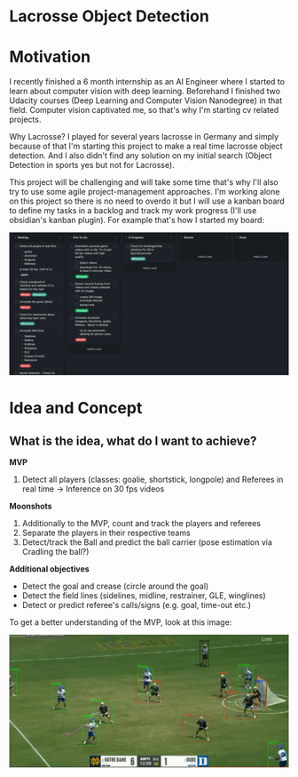 # Lacrosse Object Detection

# Motivation

I recently finished a 6 month internship as an AI Engineer where I started to
learn about computer vision with deep learning. Beforehand I finished two
Udacity courses (Deep Learning and Computer Vision Nanodegree) in that field.
Computer vision captivated me, so that's why I'm starting cv related projects.

Why Lacrosse? I played for several years lacrosse in Germany and simply because
of that I'm starting this project to make a real time lacrosse object detection.
And I also didn't find any solution on my initial search (Object Detection in
sports yes but not for Lacrosse). 

This project will be challenging and will take some time that's why I'll also
try to use some agile project-management approaches. I'm working alone on this 
project so there is no need to overdo it but I will use a kanban board to define
my tasks in a backlog and track my work progress (I'll use obsidian's kanban
plugin). For example that's how I started my board:


<img src="img/concepts/Lacrosse_Detection_initial_Kanban.png" width=800/>

# Idea and Concept

## What is the idea, what do I want to achieve?

**MVP**
1. Detect all players (classes: goalie, shortstick, longpole) and Referees in
real time -> Inference on 30 fps videos

**Moonshots**
1. Additionally to the MVP, count and track the players and referees
2. Separate the players in their respective teams
3. Detect/track the Ball and predict the ball carrier (pose estimation via Cradling the ball?)

**Additional objectives**
- Detect the goal and crease (circle around the goal)
- Detect the field lines (sidelines, midline, restrainer, GLE, winglines)
- Detect or predict referee's calls/signs (e.g. goal, time-out etc.)

To get a better understanding of the MVP, look at this image:

<img src="img/concepts/Lacrosse_Object_Detection_Concept.png" width=800/>
